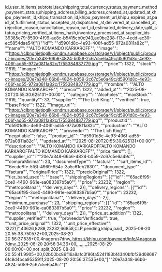 id,user_id,items,subtotal,tax,shipping,total,currency,status,payment_method,payment_status,shipping_address,billing_address,created_at,updated_at,khipu_payment_id,khipu_transaction_id,khipu_payment_url,khipu_expires_at,paid_at,fulfillment_status,accepted_at,dispatched_at,delivered_at,cancelled_at,rejection_reason,cancellation_reason,cart_id,estimated_delivery_date,split_status,pricing_verified_at,items_hash,inventory_processed_at,supplier_ids
39385e79-8500-4f99-ae8c-b5415cb0c943,ae9be238-f13e-4edd-ac30-ec5854dae54f,"[{""id"": ""d5901d8c-4e93-406f-ad55-972a0811a82c"", ""name"": ""ALTO KOMANDO KARKAROFF"", ""image"": ""https://clbngnjetipglkikondm.supabase.co/storage/v1/object/public/product-images/20e7a348-66b6-4824-b059-2c67c5e6a49c/d5901d8c-4e93-406f-ad55-972a0811a82c/1755384837779.jpg"", ""price"": 1322, ""stock"": 11619, ""imagen"": ""https://clbngnjetipglkikondm.supabase.co/storage/v1/object/public/product-images/20e7a348-66b6-4824-b059-2c67c5e6a49c/d5901d8c-4e93-406f-ad55-972a0811a82c/1755384837779.jpg"", ""nombre"": ""ALTO KOMANDO KARKAROFF"", ""precio"": 1322, ""added_at"": ""2025-08-20T20:55:30.625131+00:00"", ""category"": ""Alcoholes"", ""maxStock"": 11619, ""quantity"": 33, ""supplier"": ""The Lich King"", ""verified"": true, ""basePrice"": 1322, ""image_url"": ""https://clbngnjetipglkikondm.supabase.co/storage/v1/object/public/product-images/20e7a348-66b6-4824-b059-2c67c5e6a49c/d5901d8c-4e93-406f-ad55-972a0811a82c/1755384837779.jpg"", ""productid"": ""d5901d8c-4e93-406f-ad55-972a0811a82c"", ""productnm"": ""ALTO KOMANDO KARKAROFF"", ""proveedor"": ""The Lich King"", ""negotiable"": false, ""product_id"": ""d5901d8c-4e93-406f-ad55-972a0811a82c"", ""updated_at"": ""2025-08-20T20:55:30.625131+00:00"", ""description"": ""ALTO KOMANDO KARKAROFFALTO KOMANDO KARKAROFFALTO KOMANDO KARKAROFF"", ""price_tiers"": [], ""supplier_id"": ""20e7a348-66b6-4824-b059-2c67c5e6a49c"", ""compraMinima"": 23, ""documentType"": ""factura"", ""cart_items_id"": ""6ecde8fe-5f6f-4969-954c-3a5c61eb2830"", ""document_type"": ""factura"", ""originalPrice"": 1322, ""precioOriginal"": 1322, ""tier_band_used"": ""base"", ""shippingRegions"": [{""id"": ""65ac6f95-3ce0-4490-961e-ea083397b5a0"", ""price"": 23232, ""region"": ""metropolitana"", ""delivery_days"": 2}], ""delivery_regions"": [{""id"": ""65ac6f95-3ce0-4490-961e-ea083397b5a0"", ""price"": 23232, ""region"": ""metropolitana"", ""delivery_days"": 2}], ""minimum_purchase"": 23, ""shipping_regions"": [{""id"": ""65ac6f95-3ce0-4490-961e-ea083397b5a0"", ""price"": 23232, ""region"": ""metropolitana"", ""delivery_days"": 2}], ""price_at_addition"": 1322, ""supplier_verified"": true, ""proveedorVerificado"": true, ""unit_price_original"": 1322, ""unit_price_effective"": 1322}]",43626,8289,23232,66858,CLP,pending,khipu,paid,,,2025-08-20 20:55:38.750572+00,2025-08-20 20:56:37.535+00,4nagprus7dnw,,https://khipu.com/payment/info/4nagprus7dnw,,2025-08-20 20:56:34.36+00,,,,,,,,,2025-08-29 00:00:00+00,not_split,2025-08-20 20:55:41.9905+00,02b00bc86f16a8afc3f86fa5241183bf4340bfbf29d086876fc9d4bca953591f,2025-08-20 20:56:37.535+00,"[""20e7a348-66b6-4824-b059-2c67c5e6a49c""]"